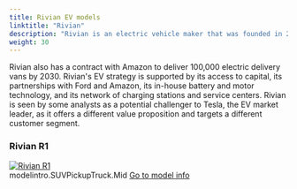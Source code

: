 ```yaml
---
title: Rivian EV models
linktitle: "Rivian"
description: "Rivian is an electric vehicle maker that was founded in 2009 by RJ Scaringe. Rivian's EV strategy is to focus on producing premium electric trucks and SUVs that can handle off-road adventures and everyday driving. Rivian's first products are the R1T pickup truck and the R1S SUV, which have a range of up to 400 miles and can accelerate from 0 to 60 mph in about 3 seconds. "
weight: 30
---
```

<!-- markdownlint-disable MD033 -->
<!-- markdownlint-disable MD010 -->
Rivian also has a contract with Amazon to deliver 100,000 electric delivery vans by 2030. Rivian's EV strategy is supported by its access to capital, its partnerships with Ford and Amazon, its in-house battery and motor technology, and its network of charging stations and service centers. Rivian is seen by some analysts as a potential challenger to Tesla, the EV market leader, as it offers a different value proposition and targets a different customer segment.

<div class="container shadow p-3 mb-5 bg-body-tertiary rounded border">
<h3> Rivian R1</h3>
	<div class="row">
		<div class="col col-12 col-md-6">
			<a href="r1"><img src="https://media.evkx.net/multimedia/models/rivian/r1/r1s_quad-motor_awd/main_1_st.jpg" class="img-fluid" alt="Rivian R1" ></a>
		</div>
		<div class="col col-12 col-md-6">
modelintro.SUVPickupTruck.Mid
<a href="r1">Go to model info</a>
		</div>
	</div>
</div>
